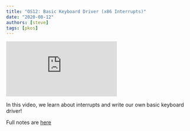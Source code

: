 ```yaml
---
title: "OS12: Basic Keyboard Driver (x86 Interrupts)"
date: "2020-08-12"
authors: [steve]
tags: [pkos]
---
```


<iframe className="youtube-video-player" src="https://www.youtube.com/embed/YtnNX074jMU" title="YouTube video player" frameBorder="0" allow="accelerometer; autoplay; clipboard-write; encrypted-media; gyroscope; picture-in-picture" allowFullScreen></iframe>

In this video, we learn about interrupts and write our own basic keyboard driver!

Full notes are [here](/docs/pkos/os12)